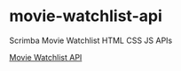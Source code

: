 # movie-watchlist-api
 Scrimba Movie Watchlist HTML CSS JS APIs

[Movie Watchlist API](https://fascinating-torrone-293b7c.netlify.app/)